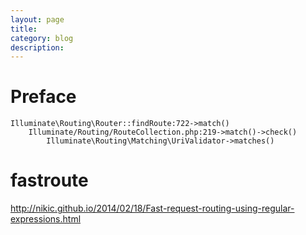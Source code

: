 ```yaml
---
layout: page
title:	
category: blog
description: 
---
```

# Preface

	Illuminate\Routing\Router::findRoute:722->match()
		Illuminate/Routing/RouteCollection.php:219->match()->check()
			Illuminate\Routing\Matching\UriValidator->matches()

# fastroute
http://nikic.github.io/2014/02/18/Fast-request-routing-using-regular-expressions.html
